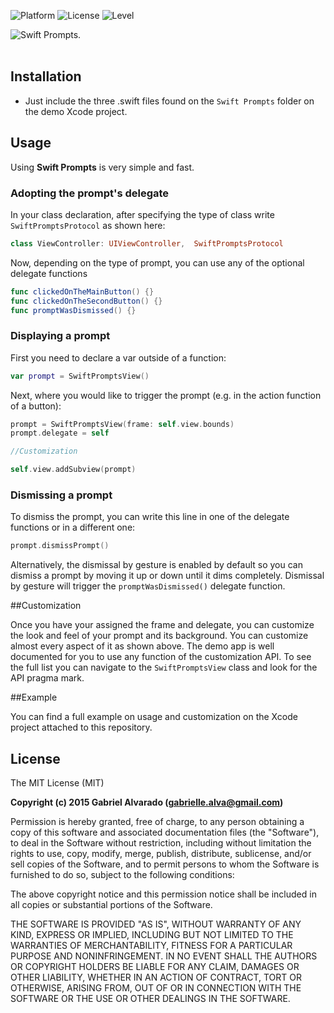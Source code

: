 ![Platform](https://img.shields.io/badge/Platform-iOS-blue.svg)
![License](https://img.shields.io/badge/Language-Swift-orange.svg)
![Level](https://img.shields.io/badge/License-MIT-brightgreen.svg)

![Swift Prompts.](https://raw.githubusercontent.com/GabrielAlva/Swift-Prompts/master/MarkdownImage.png)
<br />
<br />

## Installation
* Just include the three .swift files found on the `Swift Prompts` folder on the demo Xcode project.

## Usage 

Using **Swift Prompts** is very simple and fast.

### Adopting the prompt's delegate

In your class declaration, after specifying the type of class write `SwiftPromptsProtocol` as shown here:
```swift
class ViewController: UIViewController,  SwiftPromptsProtocol
```

Now, depending on the type of prompt, you can use any of the optional delegate functions

```swift
func clickedOnTheMainButton() {}
func clickedOnTheSecondButton() {}
func promptWasDismissed() {}
```

### Displaying a prompt

First you need to declare a var outside of a function:
```swift
var prompt = SwiftPromptsView()
```

Next, where you would like to trigger the prompt (e.g. in the action function of a button):

```swift
prompt = SwiftPromptsView(frame: self.view.bounds)
prompt.delegate = self

//Customization

self.view.addSubview(prompt)
```

### Dismissing a prompt

To dismiss the prompt, you can write this line in one of the delegate functions or in a different one:
```swift
prompt.dismissPrompt()
```
Alternatively, the dismissal by gesture is enabled by default so you can dismiss a prompt by moving it up or down until it dims completely. Dismissal by gesture will trigger the `promptWasDismissed()` delegate function.

##Customization

Once you have your assigned the frame and delegate, you can customize the look and feel of your prompt and its background. You can customize almost every aspect of it as shown above. The demo app is well documented for you to use any function of the customization API. To see the full list you can navigate to the `SwiftPromptsView` class and look for the API pragma mark. 

##Example

You can find a full example on usage and customization on the Xcode project attached to this repository.

## License

The MIT License (MIT)

**Copyright (c) 2015 Gabriel Alvarado (gabrielle.alva@gmail.com)**

Permission is hereby granted, free of charge, to any person obtaining a copy
of this software and associated documentation files (the "Software"), to deal
in the Software without restriction, including without limitation the rights
to use, copy, modify, merge, publish, distribute, sublicense, and/or sell
copies of the Software, and to permit persons to whom the Software is
furnished to do so, subject to the following conditions:

The above copyright notice and this permission notice shall be included in all
copies or substantial portions of the Software.

THE SOFTWARE IS PROVIDED "AS IS", WITHOUT WARRANTY OF ANY KIND, EXPRESS OR
IMPLIED, INCLUDING BUT NOT LIMITED TO THE WARRANTIES OF MERCHANTABILITY,
FITNESS FOR A PARTICULAR PURPOSE AND NONINFRINGEMENT. IN NO EVENT SHALL THE
AUTHORS OR COPYRIGHT HOLDERS BE LIABLE FOR ANY CLAIM, DAMAGES OR OTHER
LIABILITY, WHETHER IN AN ACTION OF CONTRACT, TORT OR OTHERWISE, ARISING FROM,
OUT OF OR IN CONNECTION WITH THE SOFTWARE OR THE USE OR OTHER DEALINGS IN THE
SOFTWARE.
